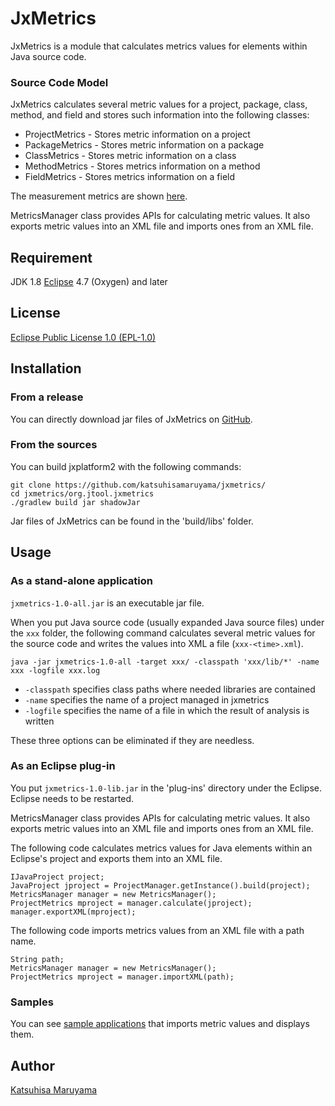 # JxMetrics 

JxMetrics is a module that calculates metrics values for elements within Java source code. 

### Source Code Model 

JxMetrics calculates several metric values for a project, package, class, method, and field and stores such information into the following classes: 

* ProjectMetrics - Stores metric information on a project 
* PackageMetrics - Stores metric information on a package 
* ClassMetrics - Stores metric information on a class 
* MethodMetrics - Stores metrics information on a method 
* FieldMetrics - Stores metrics information on a field 

The measurement metrics are shown [here](<https://github.com/katsuhisamaruyama/jxmetrics/tree/master/org.jtool.jxmetrics/src/main/java/org/jtool/jxmetrics/measurement>).

MetricsManager class provides APIs for calculating metric values. It also exports metric values into an XML file and imports ones from an XML file.

## Requirement

JDK 1.8 
[Eclipse](https://www.eclipse.org/) 4.7 (Oxygen) and later  

## License 

[Eclipse Public License 1.0 (EPL-1.0)](<https://opensource.org/licenses/eclipse-1.0.php>) 

## Installation

### From a release

You can directly download jar files of JxMetrics on [GitHub](<https://github.com/katsuhisamaruyama/jxmetrics/tree/master/org.jtool.jxmetrics/releases>). 

### From the sources

You can build jxplatform2 with the following commands: 

    git clone https://github.com/katsuhisamaruyama/jxmetrics/
    cd jxmetrics/org.jtool.jxmetrics
    ./gradlew build jar shadowJar

Jar files of JxMetrics can be found in the 'build/libs' folder.

## Usage

### As a stand-alone application

`jxmetrics-1.0-all.jar` is an executable jar file.

When you put Java source code (usually expanded Java source files) under the `xxx` folder, the following command calculates several metric values for the source code and writes the values into XML a file (`xxx-<time>.xml`).

    java -jar jxmetrics-1.0-all -target xxx/ -classpath 'xxx/lib/*' -name xxx -logfile xxx.log

* `-classpath` specifies class paths where needed libraries are contained 
* `-name` specifies the name of a project managed in jxmetrics 
* `-logfile` specifies the name of a file in which the result of analysis is written 

These three options can be eliminated if they are needless. 

### As an Eclipse plug-in

You put `jxmetrics-1.0-lib.jar` in the 'plug-ins' directory under the Eclipse. Eclipse needs to be restarted. 

MetricsManager class provides APIs for calculating metric values. It also exports metric values into an XML file and imports ones from an XML file. 

The following code calculates metrics values for Java elements within an Eclipse's project and exports them into an XML file. 

    IJavaProject project;
    JavaProject jproject = ProjectManager.getInstance().build(project);
    MetricsManager manager = new MetricsManager();
    ProjectMetrics mproject = manager.calculate(jproject);
    manager.exportXML(mproject);

The following code imports metrics values from an XML file with a path name.

    String path;
    MetricsManager manager = new MetricsManager();
    ProjectMetrics mproject = manager.importXML(path);

### Samples

You can see [sample applications](<https://github.com/katsuhisamaruyama/jxmetrics/tree/master/org.jtool.jxmetrics.sample>) that imports metric values and displays them.


## Author

[Katsuhisa Maruyama](http://www.fse.cs.ritsumei.ac.jp/~maru/index.html)
